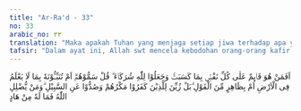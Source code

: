 ```yaml
---
title: "Ar-Ra'd - 33"
no: 33
arabic_no: ٣٣
translation: "Maka apakah Tuhan yang menjaga setiap jiwa terhadap apa yang diperbuatnya (sama dengan yang lain)? Mereka menjadikan sekutu-sekutu bagi Allah. Katakanlah, “Sebutkanlah sifat-sifat mereka itu.” Atau apakah kamu hendak memberitahukan kepada Allah apa yang tidak diketahui-Nya di bumi, atau (mengatakan tentang hal itu) sekedar perkataan pada lahirnya saja. Sebenarnya bagi orang kafir, tipu daya mereka itu dijadikan terasa indah, dan mereka dihalangi dari jalan (yang benar). Dan barangsiapa disesatkan Allah, maka tidak ada seorang pun yang memberi petunjuk baginya."
tafsir: "Dalam ayat ini, Allah swt mencela kebodohan orang-orang kafir dan musyrik yang menyembah selain Allah, yaitu benda-benda yang mereka anggap sebagai Tuhan mereka, yang tidak dapat memberikan manfaat dan mudarat, tidak mengetahui apa-apa yang dikerjakan manusia, dan tidak pula dapat mengawasi serta memberikan pahala ataupun siksa kepada manusia berdasarkan amal dan perbuatannya. Allah mengatakan, \"Apakah Allah yang mengawasi perbuatan mereka sama dengan apa-apa yang dipertuhankan mereka yang tidak mempunyai sifat-sifat seperti itu?\"\n\nKarena kaum musyrikin menjadikan beberapa sekutu bagi Allah swt, maka Allah memerintahkan rasul-Nya untuk mengatakan kepada mereka, \"Sebutkanlah sifat-sifat yang dimiliki oleh apa yang kamu anggap sebagai tandingan atau sekutu Allah!\" Semuanya sama sekali tidak mempunyai sifat-sifat kesempurnaan seperti yang dimiliki Allah swt. Oleh sebab itu, tidaklah pantas untuk menjadi sekutu-Nya.\n\nUcapan dan tuntutan mereka kepada Nabi Muhammad seperti tersebut di atas juga memberikan kesan adanya anggapan mereka bahwa Allah seakan-akan tidak mengetahui apa yang terjadi di bumi ini. Oleh sebab itu, dalam ayat ini Allah swt mempertanyakan kepada mereka, apakah mereka mengucapkan kata-kata tersebut dengan maksud untuk memberitahukan kepada Allah swt tentang peristiwa-peristiwa yang terjadi di bumi yang mereka anggap tidak diketahui Allah? Padahal Allah mengetahui apa saja yang terjadi di alam ini.\n\nKarena kaum musyrikin itu mempersekutukan Allah dengan yang lain, maka dalam ayat ini Allah swt memerintahkan kepada Nabi Muhammad untuk menanyakan kepada mereka, apakah mereka menyebut-nyebut \"sekutu-sekutu\" Allah hanya sekedar ucapan lahiriyah saja, dan tidak mempunyai hakikat kebenaran sama sekali? Kalau demikian halnya, maka ucapan mereka adalah omong kosong yang tidak mempunyai hakikat kebenaran sama sekali. Padahal Allah sama sekali tidak mempunyai sekutu. Dia Mahatinggi dan Maha Sempurna.\n\nPada akhir ayat ini, Allah swt membuka tabir rahasia dari kesesatan orang-orang kafir dan musyrik, yaitu mereka telah terpukau oleh berbagai godaan setan yang menggambarkan kepada mereka bahwa tipu daya yang mereka lakukan itu adalah suatu kebaikan dan perbuatan yang terpuji. Oleh karena mereka telah menuruti rayuan setan tersebut, maka mereka telah dihalangi dan diselewengkan dari jalan Allah. Siapa yang telah menyimpang dari jalan Allah, maka tidak ada yang dapat memberikan petunjuk kepada orang-orang itu karena mereka telah menuruti kemauan setan."
---
```

اَفَمَنْ هُوَ قَاۤىِٕمٌ عَلٰى كُلِّ نَفْسٍۢ بِمَا كَسَبَتْۚ وَجَعَلُوْا لِلّٰهِ شُرَكَاۤءَ ۗ قُلْ سَمُّوْهُمْۗ اَمْ تُنَبِّـُٔوْنَهٗ بِمَا لَا يَعْلَمُ فِى الْاَرْضِ اَمْ بِظَاهِرٍ مِّنَ الْقَوْلِ ۗبَلْ زُيِّنَ لِلَّذِيْنَ كَفَرُوْا مَكْرُهُمْ وَصُدُّوْا عَنِ السَّبِيْلِ ۗوَمَنْ يُّضْلِلِ اللّٰهُ فَمَا لَهٗ مِنْ هَادٍ 